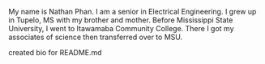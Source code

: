 
My name is Nathan Phan. I am a senior in Electrical Engineering. I grew up in Tupelo, MS with my brother and mother. Before Mississippi State University, I went to Itawamaba Community College. There I got my associates of science then transferred over to MSU. 



created bio for README.md 
<!---
CytusPE/CytusPE is a ✨ special ✨ repository because its `README.md` (this file) appears on your GitHub profile.
You can click the Preview link to take a look at your changes.
--->
